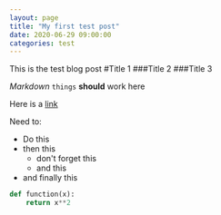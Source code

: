 ```yaml
---
layout: page
title: "My first test post"
date: 2020-06-29 09:00:00
categories: test
---
```


This is the test blog post
#Title 1
###Title 2
###Title 3

*Markdown* `things` **should** work here

Here is a [link](https://valentinriedl.de/)

Need to:
* Do this
* then this
	* don't forget this
	* and this
* and finally this

```python
def function(x):
	return x**2
```

